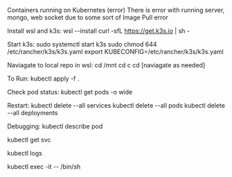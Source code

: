 Containers running on Kubernetes (error)
There is error with running server, mongo, web socket due to some sort of Image Pull error


Install wsl and k3s:
wsl --install
curl -sfL https://get.k3s.io | sh -


Start k3s:
sudo systemctl start k3s
sudo chmod 644 /etc/rancher/k3s/k3s.yaml
export KUBECONFIG=/etc/rancher/k3s/k3s.yaml


Naviagate to local repo in wsl:
cd /mnt
cd c
cd [naviagate as needed]


To Run:
kubectl apply -f .

Check pod status:
kubectl get pods -o wide

Restart:
kubectl delete --all services
kubectl delete --all pods
kubectl delete --all deployments

Debugging:
kubectl describe pod

kubectl get svc

kubectl logs

kubectl exec -it <pod-name> -- /bin/sh
